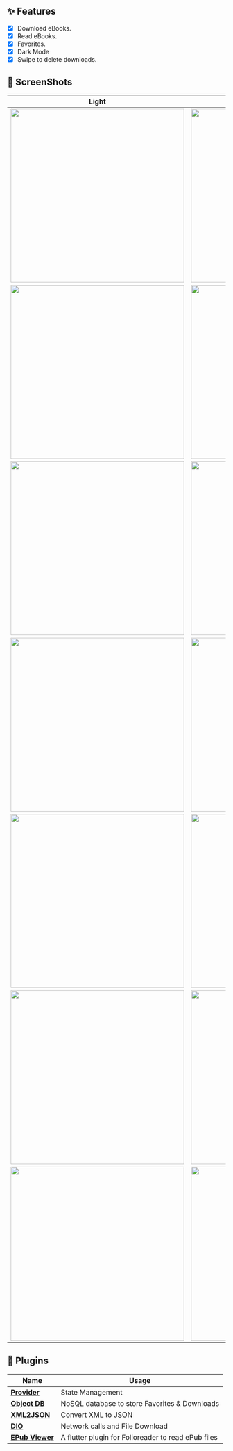 
## ✨ Features

- [x] Download eBooks.
- [x] Read eBooks.
- [x] Favorites.
- [x] Dark Mode
- [x] Swipe to delete downloads.

## 📸 ScreenShots

<!-- <img src="ss/mockup.png"/> -->

| Light                             | Dark                              |
| --------------------------------- | --------------------------------- |
| <img src="ss/1.png" width="400">  | <img src="ss/1.png" width="400">  |
| <img src="ss/3.png" width="400">  | <img src="ss/2.png" width="400">  |
| <img src="ss/5.png" width="400">  | <img src="ss/3.png" width="400">  |
| <img src="ss/7.png" width="400">  | <img src="ss/4.png" width="400">  |
| <img src="ss/9.png" width="400">  | <img src="ss/5.png" width="400"> |
| <img src="ss/11.png" width="400"> | <img src="ss/6.png" width="400"> |
| <img src="ss/13.png" width="400"> | <img src="ss/7.png" width="400"> |

## 🔌 Plugins

| Name                                                    | Usage                                               |
| ------------------------------------------------------- | --------------------------------------------------- |
| [**Provider**](https://pub.dev/packages/provider)       | State Management                                    |
| [**Object DB**](https://pub.dev/packages/objectdb)      | NoSQL database to store Favorites & Downloads       |
| [**XML2JSON**](https://pub.dev/packages/xml2json)       | Convert XML to JSON                                 |
| [**DIO**](https://pub.dev/packages/dio)                 | Network calls and File Download                     |
| [**EPub Viewer**](https://pub.dev/packages/epub_viewer) | A flutter plugin for Folioreader to read ePub files |

